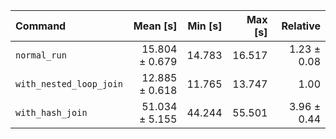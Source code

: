 | Command | Mean [s] | Min [s] | Max [s] | Relative |
|:---|---:|---:|---:|---:|
| `normal_run` | 15.804 ± 0.679 | 14.783 | 16.517 | 1.23 ± 0.08 |
| `with_nested_loop_join` | 12.885 ± 0.618 | 11.765 | 13.747 | 1.00 |
| `with_hash_join` | 51.034 ± 5.155 | 44.244 | 55.501 | 3.96 ± 0.44 |
